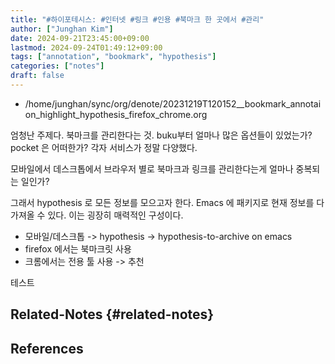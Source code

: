 ```yaml
---
title: "#하이포테시스: #인터넷 #링크 #인용 #북마크 한 곳에서 #관리"
author: ["Junghan Kim"]
date: 2024-09-21T23:45:00+09:00
lastmod: 2024-09-24T01:49:12+09:00
tags: ["annotation", "bookmark", "hypothesis"]
categories: ["notes"]
draft: false
---
```


<!--more-->

-   /home/junghan/sync/org/denote/20231219T120152\__bookmark_annotaion_highlight_hypothesis_firefox_chrome.org

엄청난 주제다. 북마크를 관리한다는 것. buku부터 얼마나 많은 옵션들이 있었는가? pocket 은 어떠한가? 각자 서비스가 정말 다양했다.

모바일에서 데스크톱에서 브라우저 별로 북마크과 링크를 관리한다는게 얼마나 중복되는 일인가?

그래서 hypothesis 로 모든 정보를 모으고자 한다. Emacs 에 패키지로 현재 정보를 다 가져올 수 있다. 이는 굉장히 매력적인 구성이다.

-   모바일/데스크톱 -&gt; hypothesis -&gt; hypothesis-to-archive on emacs
-   firefox 에서는 북마크릿 사용
-   크롬에서는 전용 툴 사용 -&gt; 추천

테스트


## Related-Notes {#related-notes}

## References

<style>.csl-entry{text-indent: -1.5em; margin-left: 1.5em;}</style><div class="csl-bib-body">
</div>
